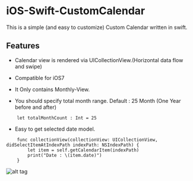 # iOS-Swift-CustomCalendar

This is a simple (and easy to customize) Custom Calendar written in swift. 

## Features

* Calendar view is rendered via UICollectionView.(Horizontal data flow and swipe)

* Compatible for iOS7

* It Only contains Monthly-View.

* You should specify total month range. Default : 25 Month (One Year before and after)

```
    let totalMonthCount : Int = 25
```

* Easy to get selected date model.
```
    func collectionView(collectionView: UICollectionView, didSelectItemAtIndexPath indexPath: NSIndexPath) {
        let item = self.getCalendarItem(indexPath)
        print("Date : \(item.date)")
    }
```


![alt tag](https://github.com/omerfarukozturk/iOS-Swift-CustomCalendar/blob/master/Simulator%20Screen%20Shot_Calendar.png?raw=true)

